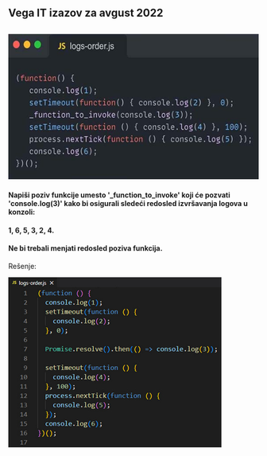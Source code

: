 ## Vega IT izazov za avgust 2022 
##

![App Screenshot](https://github.com/nstVanja/vega-it/blob/24db2bcc7c60ae0bf07861fb7564ec04fd30b1dd/avgust%202022/img/avg2022.jpg)

#### Napiši poziv funkcije umesto '_function_to_invoke' koji će pozvati 'console.log(3)' kako bi osigurali sledeći redosled izvršavanja logova u konzoli: 
#### 1, 6, 5, 3, 2, 4.
####
#### Ne bi trebali menjati redosled poziva funkcija.

Rešenje:

![App Screenshot](https://github.com/nstVanja/vega-it/blob/24db2bcc7c60ae0bf07861fb7564ec04fd30b1dd/avgust%202022/img/logs-order.jpg)
